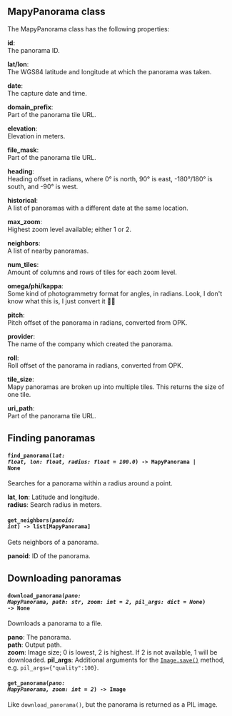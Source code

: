 ## MapyPanorama class

The MapyPanorama class has the following properties:

**id**:  
The panorama ID.

**lat/lon**:  
The WGS84 latitude and longitude at which the panorama was taken.

**date**:  
The capture date and time.

**domain_prefix**:  
Part of the panorama tile URL.

**elevation**:  
Elevation in meters.

**file_mask**:  
Part of the panorama tile URL.

**heading**:  
Heading offset in radians, where 0° is north, 90° is east, -180°/180° is south, and -90° is west.

**historical**:  
A list of panoramas with a different date at the same location.

**max_zoom**:  
Highest zoom level available; either 1 or 2.

**neighbors**:  
A list of nearby panoramas.

**num_tiles**:  
Amount of columns and rows of tiles for each zoom level.

**omega/phi/kappa**:  
Some kind of photogrammetry format for angles, in radians. Look, I don't know what this is, I just convert it 🤷‍♂️

**pitch**:  
Pitch offset of the panorama in radians, converted from OPK.

**provider**:  
The name of the company which created the panorama.

**roll**:  
Roll offset of the panorama in radians, converted from OPK.

**tile_size**:  
Mapy panoramas are broken up into multiple tiles. This returns the size of one tile.

**uri_path**:  
Part of the panorama tile URL.


## Finding panoramas

#### <code>find_panorama(<em>lat: float, lon: float, radius: float = 100.0</em>) -> MapyPanorama | None</code>
Searches for a panorama within a radius around a point.

**lat**, **lon**: Latitude and longitude.  
**radius**: Search radius in meters.  

#### <code>get_neighbors(<em>panoid: int</em>) -> list[MapyPanorama]</code>
Gets neighbors of a panorama.

**panoid**: ID of the panorama.


## Downloading panoramas

#### <code>download_panorama(<em>pano: MapyPanorama, path: str, zoom: int = 2, pil_args: dict = None</em>) -> None</code>
Downloads a panorama to a file.

**pano**: The panorama.  
**path**: Output path.  
**zoom**: Image size; 0 is lowest, 2 is highest. If 2 is not available, 1 will be downloaded.
**pil_args**: Additional arguments for the [`Image.save()`](https://pillow.readthedocs.io/en/stable/reference/Image.html#PIL.Image.Image.save) method, e.g. `pil_args={"quality":100}`.

#### <code>get_panorama(<em>pano: MapyPanorama, zoom: int = 2</em>) -> Image</code>
Like `download_panorama()`, but the panorama is returned as a PIL image.

